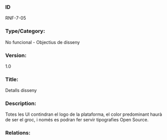 ### ID
RNF-7-05
### Type/Category:
No funcional - Objectius de disseny
### Version:
1.0
### Title:
Detalls disseny
### Description:
Totes les UI contindran el logo de la plataforma, el color predominant haurà de ser el groc, i només es podran fer servir tipografies Open Source.
### Relations:
